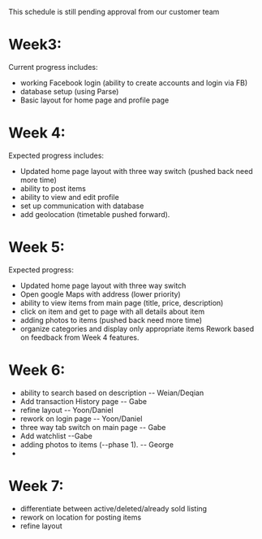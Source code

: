This schedule is still pending approval from our customer team


# Week3: 

Current progress includes: 
  - working Facebook  login (ability to create accounts and login via FB)
  - database setup (using Parse)
  - Basic layout for home page and profile page
  

# Week 4:

Expected progress includes:
  - Updated home page layout with three way switch (pushed back need more time)
  - ability to post items
  - ability to view and edit profile
  - set up communication with database
  - add geolocation (timetable pushed forward).
  
# Week 5:

Expected progress:
  - Updated home page layout with three way switch
  - Open google Maps with address (lower priority)
  - ability to view items from main page (title, price, description)
  - click on item and get to page with all details about item
  - adding photos to items (pushed back need more time)
  - organize categories and display only appropriate items
  Rework based on feedback from Week 4 features.
  
# Week 6:
  - ability to search based on description  -- Weian/Deqian
  - Add transaction History page        -- Gabe
  - refine layout                       -- Yoon/Daniel
  - rework on login page                -- Yoon/Daniel
  - three way tab switch on main page   -- Gabe
  - Add watchlist                       --Gabe
  - adding photos to items (--phase 1). -- George
  - 
  
# Week 7:
  - differentiate between active/deleted/already sold listing
  - rework on location for posting items
  - refine layout
